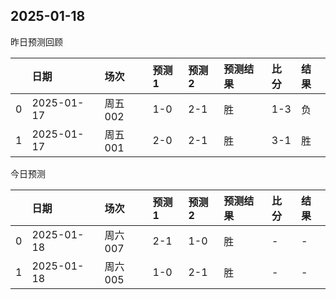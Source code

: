 

 ## 2025-01-18

昨日预测回顾

|    | 日期       | 场次    | 预测1   | 预测2   | 预测结果   | 比分   | 结果   |
|---:|:-----------|:--------|:--------|:--------|:-----------|:-------|:-------|
|  0 | 2025-01-17 | 周五002 | 1-0     | 2-1     | 胜         | 1-3    | 负     |
|  1 | 2025-01-17 | 周五001 | 2-0     | 2-1     | 胜         | 3-1    | 胜     |

今日预测

|    | 日期       | 场次    | 预测1   | 预测2   | 预测结果   | 比分   | 结果   |
|---:|:-----------|:--------|:--------|:--------|:-----------|:-------|:-------|
|  0 | 2025-01-18 | 周六007 | 2-1     | 1-0     | 胜         | -      | -      |
|  1 | 2025-01-18 | 周六005 | 1-0     | 2-1     | 胜         | -      | -      |